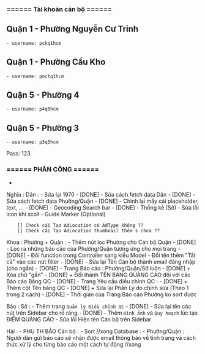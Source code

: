 ### ====== Tài khoản cán bộ ======
## Quận 1 - Phường Nguyễn Cư Trinh
    - username: pckq1hcm
## Quận 1 - Phường Cầu Kho
    - username: pnctq1hcm
## Quận 5 - Phường 4
    - username: p4q5hcm
## Quận 5 - Phường 3
    - username: p3q5hcm
Pass: 123

### ====== PHÂN CÔNG ======

- 

Nghĩa :
    Dân :
        - Sửa lại 1970 - [DONE]
        - Sửa cách fetch data Dân - [DONE]
        - Sửa cách fetch data Phường/Quận - [DONE]
        - Chỉnh lại mấy cái placeholder, text, ... - [DONE]
        - Geocoding Search bar - [DONE]
        - Thống kê (Sở)
        - Sửa lỗi icon khi scoll
        - Guide Marker (Optional)

        [] Check cái Tạo AdLocation có AdType không ??
        [] Check cái Tạo AdLocation thumbnail thêm s chưa ??

Khoa : 
    Phường + Quận :
        - Thêm nút lọc Phường cho Cán bộ Quận - [DONE]
        - Lọc ra những báo cáo của Phường/Quận tương ứng cho mọi trang - [DONE]
        - Đổi function trong Controller sang kiểu Model
        - Đổi tên thêm "Tất cả" vào các nút filter - [DONE]
        - Sửa lại Tên Cán bộ thành email đăng nhập (cho ngắn) - [DONE]
        - Trang Báo cáo : Phường/Quận/Sở luôn - [DONE]
            + Xóa chữ "gần" - [DONE]
            + Đổi thành TÊN BẢNG QUẢNG CÁO đối với các Báo cáo Bảng QC - [DONE]
        - Trang Yêu cầu điều chỉnh QC : - [DONE]
            + Thêm cột Tên bảng QC - [DONE]
            + Sửa lại Phần Lý do chỉnh sửa (Theo 1 trong 2 cách) - [DONE]
        - Thời gian của Trang Báo cáo Phường ko sort được


Bảo :
    Sở :
        - Thêm trang `Quản lý Điều chỉnh QC` - [DONE]
        - Sửa lại tên các nút trên Sidebar cho rõ ràng - [DONE]
        - Thêm `Hình ảnh` và `Quy hoạch` lúc tạo ĐIỂM QUẢNG CÁO
        - Sửa lỗi Hiện tên Cán bộ trên Sidebar

       
    



Hải :
    - PHỤ TH BẢO
    Cán bộ :
        - Sort //xong
    Database :
        - Phường/Quận : Người dân gửi báo cáo sẽ nhận được email thông báo về tình trạng và cách thức xử lý cho từng báo cáo một cách tự động //xong


